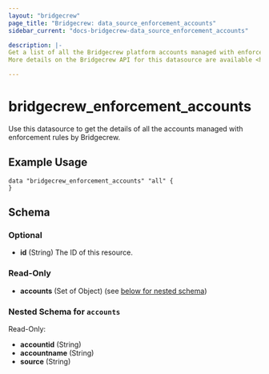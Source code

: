 ```yaml
---
layout: "bridgecrew"
page_title: "Bridgecrew: data_source_enforcement_accounts"
sidebar_current: "docs-bridgecrew-data_source_enforcement_accounts"

description: |-
Get a list of all the Bridgecrew platform accounts managed with enforcement rules.
More details on the Bridgecrew API for this datasource are available <https://docs.bridgecrew.io/reference/getaccounts>.

---
```


# bridgecrew_enforcement_accounts

Use this datasource to get the details of all the accounts managed with enforcement rules by Bridgecrew.




## Example Usage
```hcl
data "bridgecrew_enforcement_accounts" "all" {
}
```
<!-- schema generated by tfplugindocs -->
## Schema

### Optional

- **id** (String) The ID of this resource.

### Read-Only

- **accounts** (Set of Object) (see [below for nested schema](#nestedatt--accounts))

<a id="nestedatt--accounts"></a>
### Nested Schema for `accounts`

Read-Only:

- **accountid** (String)
- **accountname** (String)
- **source** (String)
